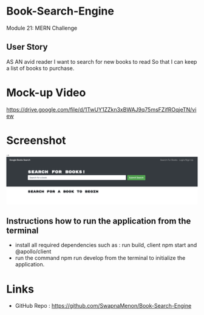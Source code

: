 # Book-Search-Engine
Module 21: MERN Challenge

## User Story

AS AN avid reader I want to search for new books to read So that I can keep a list of books to purchase. 


# Mock-up Video
https://drive.google.com/file/d/1TwUY1ZZkn3xBWAJ9q75msFZifROqjeTN/view



# Screenshot 
![demo](./Assets/demo.jpg)



## Instructions how to run the application from the terminal
- install all required dependencies such as : run build, client npm start and @apollo/client 
- run the command npm run develop from the terminal to initialize the application.


# Links 
- GitHub Repo : https://github.com/SwapnaMenon/Book-Search-Engine








